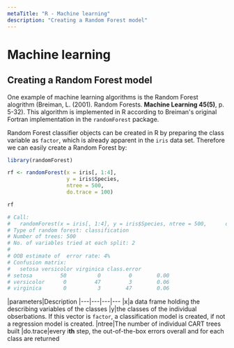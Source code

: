 ```yaml
---
metaTitle: "R - Machine learning"
description: "Creating a Random Forest model"
---
```


# Machine learning




## Creating a Random Forest model


One example of machine learning algorithms is the Random Forest alogrithm (Breiman, L. (2001). Random Forests. **Machine Learning 45(5)**, p. 5-32). This algorithm is implemented in R according to Breiman's original Fortran implementation in the `randomForest` package.

Random Forest classifier objects can be created in R by preparing the class variable as `factor`, which is already apparent in the `iris` data set. Therefore we can easily create a Random Forest by:

```r
library(randomForest)

rf <- randomForest(x = iris[, 1:4], 
                   y = iris$Species, 
                   ntree = 500, 
                   do.trace = 100)

rf

# Call:
#   randomForest(x = iris[, 1:4], y = iris$Species, ntree = 500,      do.trace = 100) 
# Type of random forest: classification
# Number of trees: 500
# No. of variables tried at each split: 2
# 
# OOB estimate of  error rate: 4%
# Confusion matrix:
#   setosa versicolor virginica class.error
# setosa         50          0         0        0.00
# versicolor      0         47         3        0.06
# virginica       0          3        47        0.06

```

|parameters|Description
|---|---|---|---
|x|a data frame holding the describing variables of the classes
|y|the classes of the individual obserbations. If this vector is `factor`, a classification model is created, if not a regression model is created.
|ntree|The number of individual CART trees built
|do.trace|every i**th** step, the out-of-the-box errors overall and for  each class are returned

